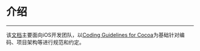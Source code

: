 # 介绍

---

该[文档](https://dklinzh.gitbooks.io/ios-development-guidelines/content/)主要面向iOS开发团队，以[Coding Guidelines for Cocoa](https://developer.apple.com/library/content/documentation/Cocoa/Conceptual/CodingGuidelines/CodingGuidelines.html#//apple_ref/doc/uid/10000146-SW1)为基础针对编码、项目架构等进行规范和约定。

